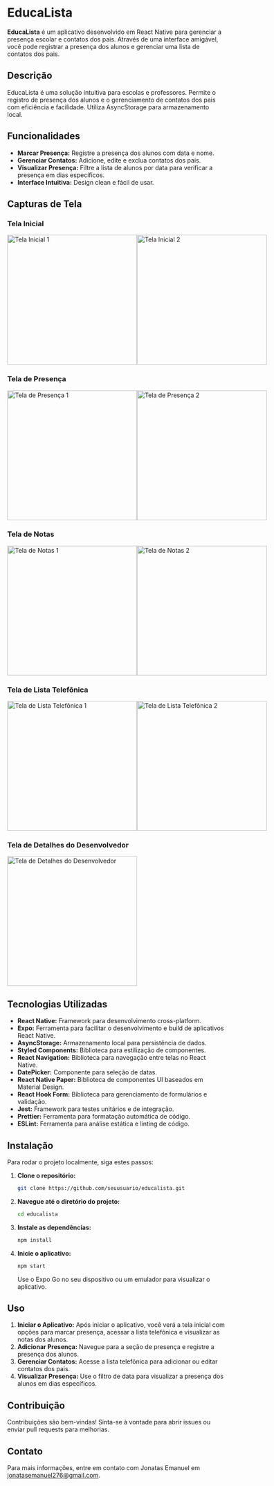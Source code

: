 # EducaLista

**EducaLista** é um aplicativo desenvolvido em React Native para gerenciar a presença escolar e contatos dos pais. Através de uma interface amigável, você pode registrar a presença dos alunos e gerenciar uma lista de contatos dos pais.

## Descrição

EducaLista é uma solução intuitiva para escolas e professores. Permite o registro de presença dos alunos e o gerenciamento de contatos dos pais com eficiência e facilidade. Utiliza AsyncStorage para armazenamento local.

## Funcionalidades

- **Marcar Presença:** Registre a presença dos alunos com data e nome.
- **Gerenciar Contatos:** Adicione, edite e exclua contatos dos pais.
- **Visualizar Presença:** Filtre a lista de alunos por data para verificar a presença em dias específicos.
- **Interface Intuitiva:** Design clean e fácil de usar.

## Capturas de Tela

### Tela Inicial

<div style="display: flex; flex-direction: row;">
  <img src="https://github.com/Jonemanuel/EducaLista/blob/main/assets/readme/TelaInicial1.jpg" alt="Tela Inicial 1" width="300"/>
  <img src="https://github.com/Jonemanuel/EducaLista/blob/main/assets/readme/TelaInicial2.jpg" alt="Tela Inicial 2" width="300"/>
</div>

### Tela de Presença

<div style="display: flex; flex-direction: row;">
  <img src="https://github.com/Jonemanuel/EducaLista/blob/main/assets/readme/Home1.jpg" alt="Tela de Presença 1" width="300"/>
  <img src="https://github.com/Jonemanuel/EducaLista/blob/main/assets/readme/Home2.jpg" alt="Tela de Presença 2" width="300"/>
</div>

### Tela de Notas

<div style="display: flex; flex-direction: row;">
  <img src="https://github.com/Jonemanuel/EducaLista/blob/main/assets/readme/Nota1.jpg" alt="Tela de Notas 1" width="300"/>
  <img src="https://github.com/Jonemanuel/EducaLista/blob/main/assets/readme/Notaa2.jpg" alt="Tela de Notas 2" width="300"/>
</div>

### Tela de Lista Telefônica

<div style="display: flex; flex-direction: row;">
  <img src="https://github.com/Jonemanuel/EducaLista/blob/main/assets/readme/Contato1.jpg" alt="Tela de Lista Telefônica 1" width="300"/>
  <img src="https://github.com/Jonemanuel/EducaLista/blob/main/assets/readme/Contato2.jpg" alt="Tela de Lista Telefônica 2" width="300"/>
</div>

### Tela de Detalhes do Desenvolvedor

<img src="https://github.com/Jonemanuel/EducaLista/blob/main/assets/readme/Desenvolvedor.jpg" alt="Tela de Detalhes do Desenvolvedor" width="300"/>

## Tecnologias Utilizadas

- **React Native:** Framework para desenvolvimento cross-platform.
- **Expo:** Ferramenta para facilitar o desenvolvimento e build de aplicativos React Native.
- **AsyncStorage:** Armazenamento local para persistência de dados.
- **Styled Components:** Biblioteca para estilização de componentes.
- **React Navigation:** Biblioteca para navegação entre telas no React Native.
- **DatePicker:** Componente para seleção de datas.
- **React Native Paper:** Biblioteca de componentes UI baseados em Material Design.
- **React Hook Form:** Biblioteca para gerenciamento de formulários e validação.
- **Jest:** Framework para testes unitários e de integração.
- **Prettier:** Ferramenta para formatação automática de código.
- **ESLint:** Ferramenta para análise estática e linting de código.

## Instalação

Para rodar o projeto localmente, siga estes passos:

1. **Clone o repositório:**
    ```bash
    git clone https://github.com/seuusuario/educalista.git
    ```
2. **Navegue até o diretório do projeto:**
    ```bash
    cd educalista
    ```
3. **Instale as dependências:**
    ```bash
    npm install
    ```
4. **Inicie o aplicativo:**
    ```bash
    npm start
    ```
   Use o Expo Go no seu dispositivo ou um emulador para visualizar o aplicativo.

## Uso

1. **Iniciar o Aplicativo:** Após iniciar o aplicativo, você verá a tela inicial com opções para marcar presença, acessar a lista telefônica e visualizar as notas dos alunos.
2. **Adicionar Presença:** Navegue para a seção de presença e registre a presença dos alunos.
3. **Gerenciar Contatos:** Acesse a lista telefônica para adicionar ou editar contatos dos pais.
4. **Visualizar Presença:** Use o filtro de data para visualizar a presença dos alunos em dias específicos.

## Contribuição

Contribuições são bem-vindas! Sinta-se à vontade para abrir issues ou enviar pull requests para melhorias.

## Contato

Para mais informações, entre em contato com Jonatas Emanuel em [jonatasemanuel276@gmail.com](mailto:jonatasemanuel276@gmail.com).
